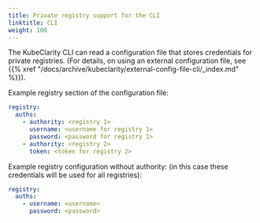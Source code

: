 ```yaml
---
title: Private registry support for the CLI
linktitle: CLI
weight: 100
---
```


The KubeClarity CLI can read a configuration file that stores credentials for private registries. (For details, on using an external configuration file, see {{% xref "/docs/archive/kubeclarity/external-config-file-cli/_index.md" %}}).

Example registry section of the configuration file:

```yaml
registry:
  auths:
    - authority: <registry 1>
      username: <username for registry 1>
      password: <password for registry 1>
    - authority: <registry 2>
      token: <token for registry 2>
```

Example registry configuration without authority: (in this case these credentials will be used for all registries):

```yaml
registry:
  auths:
    - username: <username>
      password: <password>
```
